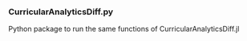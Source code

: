 ### CurricularAnalyticsDiff.py
Python package to run the same functions of CurricularAnalyticsDiff.jl